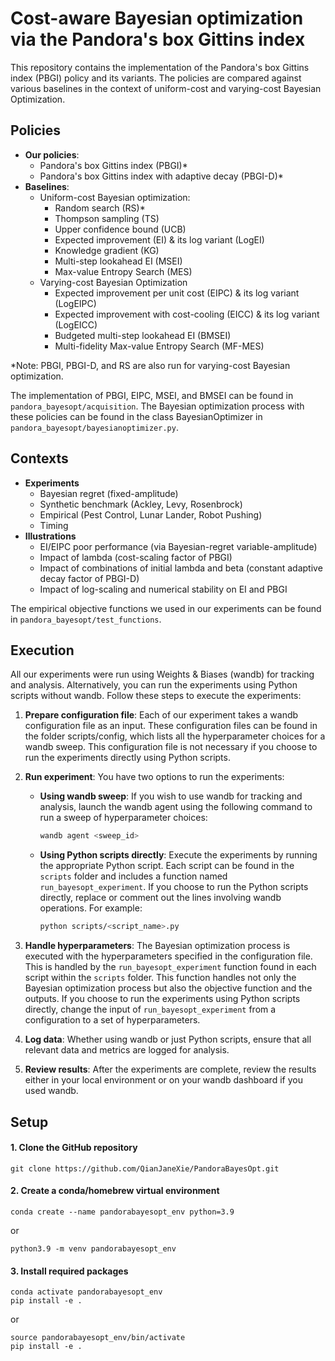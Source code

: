 # Cost-aware Bayesian optimization via the Pandora's box Gittins index
This repository contains the implementation of the Pandora's box Gittins index (PBGI) policy and its variants. The policies are compared against various baselines in the context of uniform-cost and varying-cost Bayesian Optimization.

## Policies
- **Our policies**:
  - Pandora's box Gittins index (PBGI)*
  - Pandora's box Gittins index with adaptive decay (PBGI-D)*
- **Baselines**:
  - Uniform-cost Bayesian optimization:
    - Random search (RS)*
    - Thompson sampling (TS)
    - Upper confidence bound (UCB)
    - Expected improvement (EI) & its log variant (LogEI)
    - Knowledge gradient (KG)
    - Multi-step lookahead EI (MSEI)
    - Max-value Entropy Search (MES)
  - Varying-cost Bayesian Optimization
    - Expected improvement per unit cost (EIPC) & its log variant (LogEIPC)
    - Expected improvement with cost-cooling (EICC) & its log variant (LogEICC)
    - Budgeted multi-step lookahead EI (BMSEI)
    - Multi-fidelity Max-value Entropy Search (MF-MES)
 
*Note: PBGI, PBGI-D, and RS are also run for varying-cost Bayesian optimization.

The implementation of PBGI, EIPC, MSEI, and BMSEI can be found in `pandora_bayesopt/acquisition`. The Bayesian optimization process with these policies can be found in the class BayesianOptimizer in `pandora_bayesopt/bayesianoptimizer.py`.
 
## Contexts
- **Experiments**
  - Bayesian regret (fixed-amplitude)
  - Synthetic benchmark (Ackley, Levy, Rosenbrock)
  - Empirical (Pest Control, Lunar Lander, Robot Pushing)
  - Timing
- **Illustrations**
  - EI/EIPC poor performance (via Bayesian-regret variable-amplitude)
  - Impact of lambda (cost-scaling factor of PBGI)
  - Impact of combinations of initial lambda and beta (constant adaptive decay factor of PBGI-D)
  - Impact of log-scaling and numerical stability on EI and PBGI
 
The empirical objective functions we used in our experiments can be found in `pandora_bayesopt/test_functions`.
 
## Execution
All our experiments were run using Weights & Biases (wandb) for tracking and analysis. Alternatively, you can run the experiments using Python scripts without wandb. Follow these steps to execute the experiments:

1. **Prepare configuration file**: Each of our experiment takes a wandb configuration file as an input. These configuration files can be found in the folder scripts/config, which lists all the hyperparameter choices for a wandb sweep. This configuration file is not necessary if you choose to run the experiments directly using Python scripts.
   
2. **Run experiment**: You have two options to run the experiments:
   - **Using wandb sweep**: If you wish to use wandb for tracking and analysis, launch the wandb agent using the following command to run a sweep of hyperparameter choices:
     ```sh
     wandb agent <sweep_id>
     ```
   - **Using Python scripts directly**: Execute the experiments by running the appropriate Python script. Each script can be found in the `scripts` folder and includes a function named `run_bayesopt_experiment`. If you choose to run the Python scripts directly, replace or comment out the lines involving wandb operations. For example:
     ```sh
     python scripts/<script_name>.py
     ```

3. **Handle hyperparameters**: 
   The Bayesian optimization process is executed with the hyperparameters specified in the configuration file. This is handled by the `run_bayesopt_experiment` function found in each script within the `scripts` folder. This function handles not only the Bayesian optimization process but also the objective function and the outputs. If you choose to run the experiments using Python scripts directly, change the input of `run_bayesopt_experiment` from a configuration to a set of hyperparameters.

3. **Log data**: Whether using wandb or just Python scripts, ensure that all relevant data and metrics are logged for analysis.

4. **Review results**: After the experiments are complete, review the results either in your local environment or on your wandb dashboard if you used wandb.

## Setup
#### 1. Clone the GitHub repository
```
git clone https://github.com/QianJaneXie/PandoraBayesOpt.git
```

#### 2. Create a conda/homebrew virtual environment
```
conda create --name pandorabayesopt_env python=3.9
```
or
```
python3.9 -m venv pandorabayesopt_env
```

#### 3. Install required packages
```
conda activate pandorabayesopt_env
pip install -e .
```
or
```
source pandorabayesopt_env/bin/activate
pip install -e .
```
